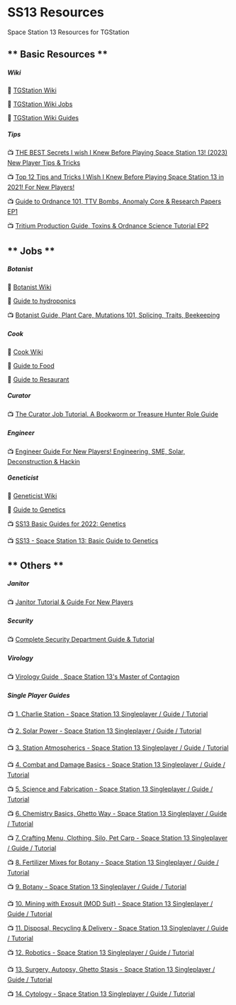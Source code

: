 # SS13 Resources
Space Station 13 Resources for TGStation 

## ** Basic Resources **
##### Wiki
:page_facing_up: [TGStation Wiki](https://tgstation13.org/wiki/Main_Page)

:page_facing_up: [TGStation Wiki Jobs](https://tgstation13.org/wiki/Jobs)

:page_facing_up: [TGStation Wiki Guides](https://tgstation13.org/wiki/Guides)

##### Tips
:tv: [THE BEST Secrets I wish I Knew Before Playing Space Station 13! (2023) New Player Tips & Tricks](https://www.youtube.com/watch?v=dWY9jeZI4k0)

:tv: [Top 12 Tips and Tricks I Wish I Knew Before Playing Space Station 13 in 2021! For New Players!](https://www.youtube.com/watch?v=6HFQWSHe2_k)

:tv: [Guide to Ordnance 101, TTV Bombs, Anomaly Core & Research Papers EP1](https://www.youtube.com/watch?v=ap_GfcjLzgg)

:tv: [Tritium Production Guide, Toxins & Ordnance Science Tutorial EP2](https://www.youtube.com/watch?v=1-2kZXh-ArM)

## ** Jobs **

##### Botanist 
:page_facing_up: [Botanist Wiki](https://tgstation13.org/wiki/Botanist)

:page_facing_up: [Guide to hydroponics](https://tgstation13.org/wiki/Guide_to_hydroponics)

:tv: [Botanist Guide, Plant Care, Mutations 101, Splicing, Traits, Beekeeping](https://www.youtube.com/watch?v=MH-jAp2ciJQ)

##### Cook
:page_facing_up: [Cook Wiki](https://tgstation13.org/wiki/Cook)

:page_facing_up: [Guide to Food](https://tgstation13.org/wiki/Guide_to_food)

:page_facing_up: [Guide to Resaurant](https://tgstation13.org/wiki/Guide_to_Restaurant)

##### Curator 
:tv: [The Curator Job Tutorial. A Bookworm or Treasure Hunter Role Guide](https://www.youtube.com/watch?v=6OUIjMOXaLY)

##### Engineer 
:tv: [Engineer Guide For New Players! Engineering, SME, Solar, Deconstruction & Hackin](https://www.youtube.com/watch?v=TxbkuYrNQDQ)

#####  Geneticist
:page_facing_up: [Geneticist Wiki](https://tgstation13.org/wiki/Geneticist)

:page_facing_up: [Guide to Genetics](https://tgstation13.org/wiki/Guide_to_genetics)

:tv: [SS13 Basic Guides for 2022: Genetics](https://www.youtube.com/watch?v=Fxi0DMK5sFQ)

:tv: [SS13 - Space Station 13: Basic Guide to Genetics](https://www.youtube.com/watch?v=bHRFEwUOVVU)

## ** Others **

##### Janitor
:tv: [Janitor Tutorial & Guide For New Players](https://www.youtube.com/watch?v=oaFFm0VPz18)

##### Security 
:tv: [Complete Security Department Guide & Tutorial](https://www.youtube.com/watch?v=ewFFgdE_4RE)

##### Virology 
:tv: [Virology Guide , Space Station 13's Master of Contagion](https://www.youtube.com/watch?v=WGVyI8bV-iI)

##### Single Player Guides
:tv: [1. Charlie Station - Space Station 13 Singleplayer / Guide / Tutorial](https://www.youtube.com/watch?v=vc0R1TFJ3z4)

:tv: [2. Solar Power - Space Station 13 Singleplayer / Guide / Tutorial](https://www.youtube.com/watch?v=p1LOCWBcBdQ)

:tv: [3. Station Atmospherics - Space Station 13 Singleplayer / Guide / Tutorial](https://www.youtube.com/watch?v=R3-2axpB3NA)

:tv: [4. Combat and Damage Basics - Space Station 13 Singleplayer / Guide / Tutorial](https://www.youtube.com/watch?v=Xh7iEja5vT0)

:tv: [5. Science and Fabrication - Space Station 13 Singleplayer / Guide / Tutorial](https://www.youtube.com/watch?v=DnBBFHOliho)

:tv: [6. Chemistry Basics, Ghetto Way - Space Station 13 Singleplayer / Guide / Tutorial](https://www.youtube.com/watch?v=o_nh9k4EI9M)

:tv: [7. Crafting Menu, Clothing, Silo, Pet Carp - Space Station 13 Singleplayer / Guide / Tutorial](https://www.youtube.com/watch?v=KT0fR1TNyr0)

:tv: [8. Fertilizer Mixes for Botany - Space Station 13 Singleplayer / Guide / Tutorial](https://www.youtube.com/watch?v=8T-dlE1-0IM)

:tv: [9. Botany - Space Station 13 Singleplayer / Guide / Tutorial](https://www.youtube.com/watch?v=-RUwLEXtVjQ)

:tv: [10. Mining with Exosuit (MOD Suit) - Space Station 13 Singleplayer / Guide / Tutorial](https://www.youtube.com/watch?v=YXarYuYPRMI)

:tv: [11. Disposal, Recycling & Delivery - Space Station 13 Singleplayer / Guide / Tutorial](https://www.youtube.com/watch?v=DAb4rXlafxU)

:tv: [12. Robotics - Space Station 13 Singleplayer / Guide / Tutorial](https://www.youtube.com/watch?v=U0kG0NwA2gs)

:tv: [13. Surgery, Autopsy, Ghetto Stasis - Space Station 13 Singleplayer / Guide / Tutorial](https://www.youtube.com/watch?v=pp3zd6PHW7Q)

:tv: [14. Cytology - Space Station 13 Singleplayer / Guide / Tutorial](https://www.youtube.com/watch?v=dkKFhH_IHhE)
